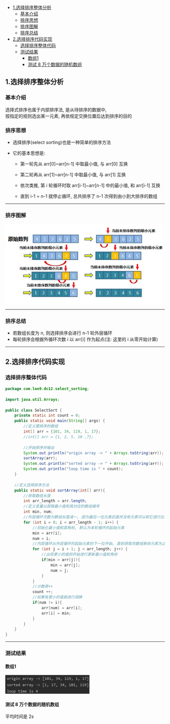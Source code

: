 <!-- TOC -->

- [1.选择排序整体分析](#1选择排序整体分析)
  - [基本介绍](#基本介绍)
  - [排序思想](#排序思想)
  - [排序图解](#排序图解)
  - [排序总结](#排序总结)
- [2.选择排序代码实现](#2选择排序代码实现)
  - [选择排序整体代码](#选择排序整体代码)
  - [测试结果](#测试结果)
    - [数组1](#数组1)
    - [测试 8 万个数据的随机数组](#测试-8-万个数据的随机数组)

<!-- /TOC -->

## 1.选择排序整体分析
### 基本介绍
选择式排序也属于内部排序法, 是从待排序的数据中,  
按指定的规则选出某一元素, 再依规定交换位置后达到排序的目的

### 排序思想
- 选择排序(select sorting)也是一种简单的排序方法

- 它的基本思想是:  
  - 第一轮先从 arr[0]~arr[n-1] 中取最小值, 与 arr[0] 互换

  - 第二轮再从 arr[1]~arr[n-1] 中取最小值, 与 arr[1] 互换

  - 依次类推, 第 i 轮循环时取 arr[i-1]~arr[n-1] 中的最小值, 和 arr[i-1] 互换

  - 直到 i-1 = n-1 就停止循环, 总共排序了 n-1 次得到由小到大排序的数组  

****
### 排序图解
![选择排序图解](../99.images/2020-05-13-11-11-08.png)

****
### 排序总结
- 若数组长度为 n, 则选择排序会进行 n-1 轮外层循环
- 每轮排序会根据外循环次数 i 以 arr[i] 作为起点(注: 这里的 i 从零开始计算)

****
## 2.选择排序代码实现
### 选择排序整体代码
```java
package com.leo9.dc12.select_sorting;

import java.util.Arrays;

public class SelectSort {
    private static int count = 0;
    public static void main(String[] args) {
        //定义要排序的数组
        int[] arr = {101, 34, 119, 1, 17};
        //int[] arr = {1, 2, 5, 10 ,7};

        //开始排序并输出
        System.out.println("origin array -> " + Arrays.toString(arr));
        sortArray(arr);
        System.out.println("sorted array -> " + Arrays.toString(arr));
        System.out.println("loop time is " + count);
    }

    //定义选择排序方法
    public static void sortArray(int[] arr){
        //获取数组长度
        int arr_length = arr.length;
        //定义变量以获取最小值和其对应的数组编号
        int min, num;
        //外层循环次数为数组长度减一, 因为最后一位元素后面并没有元素可以和它进行比较
        for (int i = 0; i < arr_length - 1; i++) {
            //初始化最小值和其角标, 默认为本轮循环的起始元素
            min = arr[i];
            num = i;
            //内层循环从外层循环的起始元素的下一位开始, 直到获取完数组剩余元素为止
            for (int j = i + 1; j < arr_length; j++) {
                //出现更小的值则开始进行更新最小值和角标
                if(min > arr[j]){
                    min = arr[j];
                    num = j;
                }
            }
            //计数表++
            count ++;
            //如果有更小的值就进行调换
            if(num != i){
                arr[num] = arr[i];
                arr[i] = min;
            }
        }
    }
}

```

****
### 测试结果
#### 数组1
![Array1](../99.images/2020-05-13-15-31-19.png)
#### 测试 8 万个数据的随机数组
平均时间是 2s